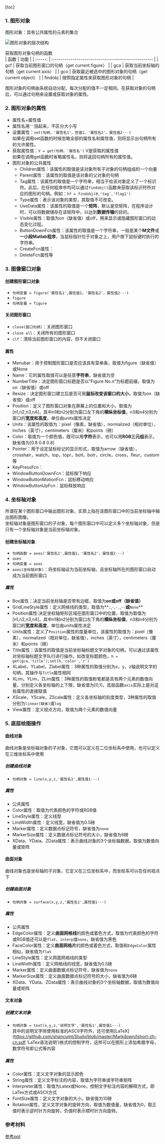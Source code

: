 [toc]

### 1. 图形对象

图形对象：具有公共属性的元素的集合

![图形对象的层次结构](https://github.com/shancumt/Study/blob/master/Matlab/Pictures/%E5%9B%BE%E5%BD%A2%E5%8F%A5%E6%9F%84.png?raw=true)

获取图形对象句柄的函数  
|  函数   |                         功能                         |
| :-----: | :--------------------------------------------------: |
|   gcf   |     获取当前图形窗口的句柄（get current figure）     |
|   gca   |       获取当前坐标轴的句柄（get current axis）       |
|   gco   | 获取最近被选中的图形对象的句柄（get current object） |
| findobj |           按照指定属性来获取图形对象的句柄           |

图形对象的句柄由系统自动分配，每次分配的值不一定相同。在获取对象的句柄后，可以通过句柄来设置或获取对象的属性。

### 2. 图形对象的属性 

* 属性名+属性值
* 属性名用`''`括起来，不区分大小写
* 设置属性：`set(句柄，'属性名1'，性值1，'属性名2'，属性值2···)`  
  如果在调用set函数的时候忽略全部的属性名和属性值，则将显示出句柄所有的允许属性。
* 获取属性值：`V = get(句柄，'属性名')`   V是获取的属性值  
  如果在调用get函数时省略属性名，则将返回句柄所有的属性值。
* 图形对象的公共属性
	* Children属性：该属性的取值是该对象所有子对象的句柄组成的一个向量
	* Parent属性：该属性的取值是该对象的父对象的句柄
	* Tag属性：该属性的取值是一个字符串，相当于给该对象定义了一个标识符。此后，在任何程序中均可以通过`findobj()`函数来获取该标识符所对应的图形的句柄。例如：`hf = findobj(0,'tag','flag1')`
	* Type属性：表示该对象的类型，其取值不可改变。
	* UseData属性：该属性的取值是一个**矩阵**，默认是空矩阵，在程序设计时，可以将数据储存在该矩阵中，以达到**数据传输**的目的。
	* Visible属性：取值为on（缺省值）或off，用来显示或隐藏图形窗口的动态变化过程。
	* ButtonDownFcn属性：该属性的取值是一个字符串，一般是某个**M文件**或**一小段Matlab程序**，当鼠标指针位于对象之上，用户按下鼠标键时执行的字符串。
	* CreateFcn属性：
	* DeleteFcn属性等

### 3. 图像窗口对象
#### 创建图形窗口对象

* `句柄变量 = figure('属性名1',属性值1，'属性名2'，属性值2···)`  
* `figure`  
* `句柄变量 = figure`

#### 关闭图形窗口

* `close(窗口句柄)`：关闭图形窗口
* `close all`：关闭所有的图形窗口
* `clf`：清除当前图形窗口的内容，但不关闭窗口

#### 属性

* Menubar：用于控制图形窗口是否应该具有菜单条，取值为figure（缺省值）或None
* Name：它的属性取值可以是任意**字符串**，缺省值为空
* NumberTitle：决定图形窗口标题是否以“Figure No.n”为标题前缀，取值为on（缺省值）或off
* Resize：决定图形窗口建立后是否可用**鼠标改变该窗口的大小**，取值为on（缺省值）或off
* Position：定义了图形窗口对象在屏幕上的位置和大小，取值为[n1,n2,n3,n4]，其中n1和n2分别为窗口左下角的**横纵坐标值**，n3和n4分别为窗口的**宽度和高度**，单位由units属性决定
* Units：该属性的取值为：pixel（像素，缺省值），normalized（相对单位），inches（英寸），centimeters（厘米）和points（磅）
* Color：取值为一个颜色值，既可以用**字符**表示，也可以用**RGB三元组**表示，缺省值为[0.8 0.8 0.8]
* Pointer：用于设定鼠标标记的显示形式，取值为arrow（缺省值），crosshair，watch，top，topr，botl，botr，circle，cross，fleur，custom等
* KeyPressFcn：
* WindowButtonDownFcn：鼠标按下响应
* WindowButtonMotionFcn：鼠标移动响应
* WindowButtonUpFcn：鼠标释放响应

### 4. 坐标轴对象

所谓在某个图形窗口中输出图形对象，实质上指在该图形窗口中的当前坐标轴中输出图形图像。  
坐标轴对象是图形窗口的子对象，每个图形窗口中可以定义多个坐标轴对象，但是只有一个坐标轴对象是当前坐标轴对象。

#### 创建坐标轴对象
* `句柄函数 = axes('属性名1',属性值1，'属性名2'，属性值2···)`
* `axes`
* `句柄变量 = axes`
* `axes(坐标轴对象)`：将坐标轴设为当前坐标轴，且坐标轴所在的图形窗口自动成为当前图形窗口
##### 属性
* Box属性：决定当前坐标轴是否带有边框，取值为**on或off（缺省值）**
* GridLineStyle属性：定义网格线的类型，取值为**`:`,`-`,`-.`,`--`**或**`None`**
* Position属性:决定坐标轴矩形区域在图形窗口中的位置，取值为取值为[n1,n2,n3,n4]，其中n1和n2分别为窗口左下角的**横纵坐标值**，n3和n4分别为窗口的**宽度和高度**，单位由units属性决定
* Units属性：定义了`Position`属性的度量单位，该属性的取值为：pixel（像素），normalized（相对单位，缺省值），inches（英寸），centimeters（厘米）和points（磅）
* Title属性：该属性的取值是当前坐标轴标题文字对象的句柄，可以通过该属性对坐标轴标题文字队行进行操作。如改变标题颜色，`h = get(gca,'title');set(h,'color','r')`
* XLabel，YLabel，Zlabel属性：3种属性的取值分别为x，y，z轴说明文字的句柄，其操作与`Title`属性相同
* XLim，YLim，ZLim属性：3种属性的取值粉笔都是具有两个元素的数值向量，分别定义各坐标轴的上下限，缺省值为[0,1]，高层函数`axis`实际上是对这些属性的直接赋值
* XScale，YScale，ZScale属性：定义各坐标轴的刻度类型，3种属性的取值分别为`linear(缺省)`或`log`
* View属性：定义视点方向，取值为两个元素的数值向量

### 5. 底层绘图操作

#### 曲线对象
曲线对象是坐标轴对象的子对象，它既可以定义在二位坐标系中使用，也可以定义在三维坐标系中使用
##### 创建曲线对象
* `句柄对象 = line(x,y,z,'属性名1',属性值1···)` 
##### 属性
* 公共属性
* Color属性：取值为代表颜色的字符或RGB值
* LineStyle属性：定义线型
* LineWidth属性：定义线宽，缺省值为0.5磅
* Marker属性：定义数据点标记符号，缺省值为`none`
* MarkerSize属性：定义数据点标记符号的大小，缺省值为6磅
* XData、YData、ZData属性：表示曲线对象的3个坐标轴数据，取值为数值向量或矩阵

#### 曲面对象

曲线对象也是坐标轴的子对象，它定义在三位坐标系中，而坐标系可以在任何视点下
##### 创建曲面对象
* `句柄对象 = surface(x,y,z,'属性名1',属性值1···)` 
##### 属性
* 公共属性
* EdgeColor属性：定义**曲面网格线**的颜色或着色方式，取值为代表颜色的字符或RGB值还可以是`flat`、`interp`或`none`，缺省值为黑色
* FaceColor属性：定义**曲面网格片**的颜色或着色方式，取值和`EdgeColor`属性相似，缺省值为`flat`
* LineStyle属性：定义网面网格线的类型
* LineWidth属性：定义网格线的线宽，缺省值为0.5磅
* Marker属性：定义曲面数据点标记符号，缺省值为`none`
* MarkerSize属性：定义曲面数据点标记符号的大小，缺省值为6磅
* XData、YData、ZData属性：表示曲线对象的3个坐标轴数据，取值为数值向量或矩阵

#### 文本对象

##### 创建文本对象
* `句柄对象 = text(x,y,z,'说明文字','属性名1',属性值1···)`   
其中的说明文字除使用标准的ASCII字符外，还可使用[LaTeX](https://github.com/shancumt/Study/blob/master/Markdown/lshort-zh-cn.pdf  ’LaTex语法说明‘)格式的控制字符，这样可以在图形上添加希腊字母，数学符号即公式等内容
##### 属性
* Color属性：定义文字对象的显示颜色
* String属性：定义文字标注的内容，取值为字符串或字符串矩阵
* Interpreter属性：取值为Latex或None，控制文字标注内容的解释方式，即LaTex方式或ASCII方式
* FontSize属性：定义文字对象的大小，缺省值为10磅
* Rotation属性，定义文字对象的旋转方向，取值为数值量，缺省值为0，取正值时表示逆时针方向旋转，负值时表示顺时针方向旋转。

### 参考材料

[参考ppt](https://raw.githubusercontent.com/shancumt/Study/741c6cb521e74a6c85cd5078560d1a40288f56de/Matlab/Material/MATLAB%E7%AC%AC9%E7%AB%A0%E5%9B%BE%E5%BD%A2%E5%8F%A5%E6%9F%84.pdf)

